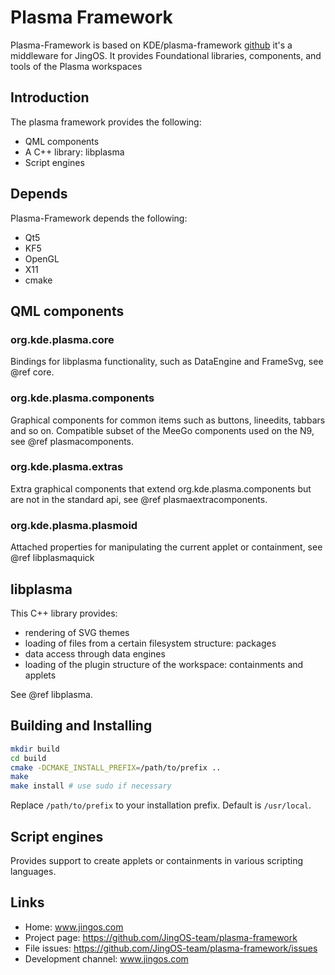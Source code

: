 # Plasma Framework

Plasma-Framework is based on KDE/plasma-framework [github](https://github.com/KDE/plasma-phone-components)
it's a middleware for JingOS.
It provides Foundational libraries, components, and tools of the Plasma workspaces

## Introduction
The plasma framework provides the following:
- QML components
- A C++ library: libplasma
- Script engines

## Depends
Plasma-Framework depends the following:
- Qt5
- KF5
- OpenGL
- X11
- cmake


## QML components
### org.kde.plasma.core

Bindings for libplasma functionality, such as DataEngine and FrameSvg, see @ref core.

### org.kde.plasma.components
Graphical components for common items such as buttons, lineedits, tabbars and so on. Compatible subset of the MeeGo components used on the N9, see @ref plasmacomponents.

### org.kde.plasma.extras
Extra graphical components that extend org.kde.plasma.components but are not in the standard api, see @ref plasmaextracomponents.

### org.kde.plasma.plasmoid
Attached properties for manipulating the current applet or containment, see @ref libplasmaquick

## libplasma
This C++ library provides:
- rendering of SVG themes
- loading of files from a certain filesystem structure: packages
- data access through data engines
- loading of the plugin structure of the workspace: containments and applets

See @ref libplasma.

## Building and Installing

```sh
mkdir build
cd build
cmake -DCMAKE_INSTALL_PREFIX=/path/to/prefix ..
make
make install # use sudo if necessary
```

Replace `/path/to/prefix` to your installation prefix.
Default is `/usr/local`.

## Script engines
Provides support to create applets or containments in various scripting languages.

## Links
* Home: www.jingos.com
* Project page: https://github.com/JingOS-team/plasma-framework
* File issues: https://github.com/JingOS-team/plasma-framework/issues
* Development channel:  www.jingos.com

